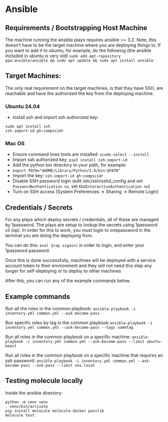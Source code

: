 # Ansible

## Requirements / Bootstrapping Host Machine
The machine running the ansible plays requires ansible >= 3.2. 
Note, this doesn't have to be the target machine where you are deploying things to.
If you want to add it to ubuntu, for example, do the following (the ansible included in ubuntu is very old)
```sudo add-apt-repository ppa:ansible/ansible && sudo apt update && sudo apt install ansible```

## Target Machines:
The only real requirement on the target machines, is that they have SSH, are reachable
and have the authorized the key from the deploying machine.

### Ubuntu 24.04
- Install ssh and import ssh authorized key: 
```
sudo apt install ssh
ssh-import-id gh:compscidr
```

### Mac OS
- Ensure command lines tools are installed: `xcode-select --install`
- Import ssh authorized key: `pip3 install ssh-import-id`
- Add the python bin directory to your path, for example:
- `export PATH="$HOME/Library/Python/3.9/bin:$PATH"`
- Import the key: `ssh-import-id gh:compscidr`
- Disable SSH password login (edit /etc/ssh/sshd_config and set `PasswordAuthentication no`, set `KbdInteractiveAuthentication no`)
- Turn on SSH access (System Preferences -> Sharing -> Remote Login)

## Credentials / Secrets
For any plays which deploy secrets / credentials, all of these are managed by 1password.
The plays are setup to lookup the secrets using 1password cli (op). In order for this 
to work, you must login to onepassword in the terminal you are doing the deploying from.

You can do this: `eval $(op signin)` in order to login, and enter your 1password password.

Once this is done successfully, machines will be deployed with a service account token to
their environment and they will not need this step any longer for self-deploying or to
deploy to other machines

After this, you can run any of the example commands below.

## Example commands

Run all the roles in the common playbook:
`ansible-playbook -i inventory.yml common.yml --ask-become-pass`

Run specific roles by tag in the common playbook
`ansible-playbook -i inventory.yml common.yml --ask-become-pass --tags sometag`

Run all roles in the common playbook on a specific machine:
`ansible-playbook -i inventory.yml common.yml --ask-become-pass --limit ubuntu-beast`

Run all roles in the common playbook on a specific machine that requires an ssh password:
`ansible-playbook -i inventory.yml common.yml --ask-become-pass --ask-pass --limit nas.local`

## Testing molecule locally
Inside the ansible directory:
```
python -m venv venv
. venv/bin/activate
pip install molecule molecule-docker passlib
molecule test
```